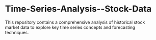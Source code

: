 # Time-Series-Analysis--Stock-Data
This repository contains a comprehensive analysis of historical stock market data to explore key time series concepts and forecasting techniques.
